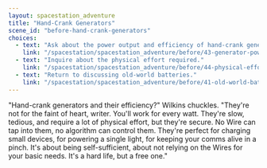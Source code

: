 ```yaml
---
layout: spacestation_adventure
title: "Hand-Crank Generators"
scene_id: "before-hand-crank-generators"
choices:
  - text: "Ask about the power output and efficiency of hand-crank generators."
    link: "/spacestation/spacestation_adventure/before/43-generator-power-efficiency"
  - text: "Inquire about the physical effort required."
    link: "/spacestation/spacestation_adventure/before/44-physical-effort"
  - text: "Return to discussing old-world batteries."
    link: "/spacestation/spacestation_adventure/before/41-old-world-batteries"
---
```


"Hand-crank generators and their efficiency?" Wilkins chuckles. "They're not for the faint of heart, writer. You'll work for every watt. They're slow, tedious, and require a lot of physical effort, but they're secure. No Wire can tap into them, no algorithm can control them. They're perfect for charging small devices, for powering a single light, for keeping your comms alive in a pinch. It's about being self-sufficient, about not relying on the Wires for your basic needs. It's a hard life, but a free one."

